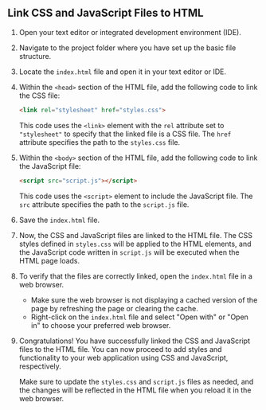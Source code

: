 

## Link CSS and JavaScript Files to HTML

1. Open your text editor or integrated development environment (IDE).

2. Navigate to the project folder where you have set up the basic file structure.

3. Locate the `index.html` file and open it in your text editor or IDE.

4. Within the `<head>` section of the HTML file, add the following code to link the CSS file:

   ```html
   <link rel="stylesheet" href="styles.css">
   ```

   This code uses the `<link>` element with the `rel` attribute set to `"stylesheet"` to specify that the linked file is a CSS file. The `href` attribute specifies the path to the `styles.css` file.

5. Within the `<body>` section of the HTML file, add the following code to link the JavaScript file:

   ```html
   <script src="script.js"></script>
   ```

   This code uses the `<script>` element to include the JavaScript file. The `src` attribute specifies the path to the `script.js` file.

6. Save the `index.html` file.

7. Now, the CSS and JavaScript files are linked to the HTML file. The CSS styles defined in `styles.css` will be applied to the HTML elements, and the JavaScript code written in `script.js` will be executed when the HTML page loads.

8. To verify that the files are correctly linked, open the `index.html` file in a web browser.

   - Make sure the web browser is not displaying a cached version of the page by refreshing the page or clearing the cache.
   - Right-click on the `index.html` file and select "Open with" or "Open in" to choose your preferred web browser.

9. Congratulations! You have successfully linked the CSS and JavaScript files to the HTML file. You can now proceed to add styles and functionality to your web application using CSS and JavaScript, respectively.

   Make sure to update the `styles.css` and `script.js` files as needed, and the changes will be reflected in the HTML file when you reload it in the web browser.

